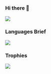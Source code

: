 ### Hi there 👋

<img src='https://github-readme-stats.vercel.app/api?username=mkoin&count_private=true&show_icons=true&theme=tokyonight&include_all_stars=true'  />
<!--
**enriquejuan2/enriquejuan2** is a ✨ _special_ ✨ repository because its `README.md` (this file) appears on your GitHub profile.
Here are some ideas to get you started:
- 🔭 I’m currently working on ...
- 🌱 I’m currently learning ...
- 👯 I’m looking to collaborate on ...
- 🤔 I’m looking for help with ...
- 💬 Ask me about ...
- 📫 How to reach me: ...
- 😄 Pronouns: ...
- ⚡ Fun fact: ...
[![Top Langs](https://github-readme-stats.vercel.app/api/top-langs/?username=enriquejuan2&langs_count=8)](https://github.com/anuraghazra/github-readme-stats)
<img src='https://github.com/ibnsultan/ibnsultan/blob/main/assets/gitcover.gif' width='100%' height='auto' />
![Abdulbasit's GitHub stats](https://github-readme-stats.vercel.app/api?username=enriquejuan2&show_icons=true&theme=tokyonight)
-->

### Languages Brief
<img src='https://github-readme-stats.vercel.app/api/top-langs/?username=mkoin&langs_count=8&hide=css,html&layout=compact&theme=tokyonight'  />


### Trophies
<img src='https://github-profile-trophy.vercel.app/?username=enriquejuan2&theme=tokyonight' >
